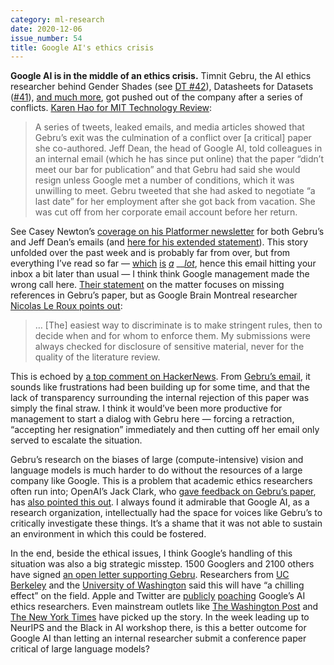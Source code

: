 ```yaml
---
category: ml-research
date: 2020-12-06
issue_number: 54
title: Google AI's ethics crisis
---
```


**Google AI is in the middle of an ethics crisis.**
Timnit Gebru, the AI ethics researcher behind Gender Shades (see [DT #42](https://dynamicallytyped.com/issues/42-facial-recognition-exodus-openai-s-new-gpt-3-language-model-and-oil-in-the-cloud-254772?utm_campaign=Dynamically%20Typed&utm_medium=email&utm_source=Revue%20newsletter)), Datasheets for Datasets ([#41](https://dynamicallytyped.com/issues/41-black-lives-matter-highlighting-ml-ai-products-research-and-climate-projects-by-black-creators-251381?utm_campaign=Dynamically%20Typed&utm_medium=email&utm_source=Revue%20newsletter)), [and much more](https://twitter.com/math_rachel/status/1334545393057599488?utm_campaign=Dynamically%20Typed&utm_medium=email&utm_source=Revue%20newsletter), got pushed out of the company after a series of conflicts.
[Karen Hao for MIT Technology Review](https://www.technologyreview.com/2020/12/04/1013294/google-ai-ethics-research-paper-forced-out-timnit-gebru/?utm_campaign=Dynamically%20Typed&utm_medium=email&utm_source=Revue%20newsletter):

> A series of tweets, leaked emails, and media articles showed that Gebru’s exit was the culmination of a conflict over [a critical] paper she co-authored.
> Jeff Dean, the head of Google AI, told colleagues in an internal email (which he has since put online) that the paper “didn’t meet our bar for publication” and that Gebru had said she would resign unless Google met a number of conditions, which it was unwilling to meet.
> Gebru tweeted that she had asked to negotiate “a last date” for her employment after she got back from vacation.
> She was cut off from her corporate email account before her return.

See Casey Newton’s [coverage on his Platformer newsletter](https://www.platformer.news/p/the-withering-email-that-got-an-ethical?utm_campaign=Dynamically%20Typed&utm_medium=email&utm_source=Revue%20newsletter) for both Gebru’s and Jeff Dean’s emails (and [here for his extended statement](https://docs.google.com/document/d/1f2kYWDXwhzYnq8ebVtuk9CqQqz7ScqxhSIxeYGrWjK0/edit?usp=sharing&utm_campaign=Dynamically%20Typed&utm_medium=email&utm_source=Revue%20newsletter)).
This story unfolded over the past week and is probably far from over, but from everything I’ve read so far — [which](https://venturebeat.com/2020/12/03/ai-ethics-pioneers-exit-from-google-involved-research-into-risks-and-inequality-in-large-language-models/?utm_campaign=Dynamically%20Typed&utm_medium=email&utm_source=Revue%20newsletter) [is](https://www.technologyreview.com/2020/12/04/1013294/google-ai-ethics-research-paper-forced-out-timnit-gebru/?utm_campaign=Dynamically%20Typed&utm_medium=email&utm_source=Revue%20newsletter) [_a_](https://www.vox.com/recode/2020/12/4/22153786/google-timnit-gebru-ethical-ai-jeff-dean-controversy-fired?utm_campaign=Dynamically%20Typed&utm_medium=email&utm_source=Revue%20newsletter) __[_lot_](https://venturebeat.com/2020/12/03/google-ai-ethics-co-lead-timnit-gebru-says-she-was-fired-over-an-email/?utm_campaign=Dynamically%20Typed&utm_medium=email&utm_source=Revue%20newsletter), hence this email hitting your inbox a bit later than usual — I think think Google management made the wrong call here.
[Their statement](https://docs.google.com/document/d/1f2kYWDXwhzYnq8ebVtuk9CqQqz7ScqxhSIxeYGrWjK0/edit?utm_campaign=Dynamically%20Typed&utm_medium=email&utm_source=Revue%20newsletter) on the matter focuses on missing references in Gebru’s paper, but as Google Brain Montreal researcher [Nicolas Le Roux points out](https://twitter.com/le_roux_nicolas/status/1334601960972906496?utm_campaign=Dynamically%20Typed&utm_medium=email&utm_source=Revue%20newsletter):

> … [The] easiest way to discriminate is to make stringent rules, then to decide when and for whom to enforce them.
> My submissions were always checked for disclosure of sensitive material, never for the quality of the literature review.

This is echoed by [a top comment on HackerNews](https://news.ycombinator.com/item?id=25307167&utm_campaign=Dynamically%20Typed&utm_medium=email&utm_source=Revue%20newsletter).
From [Gebru’s email](https://www.platformer.news/p/the-withering-email-that-got-an-ethical?utm_campaign=Dynamically%20Typed&utm_medium=email&utm_source=Revue%20newsletter), it sounds like frustrations had been building up for some time, and that the lack of transparency surrounding the internal rejection of this paper was simply the final straw.
I think it would’ve been more productive for management to start a dialog with Gebru here — forcing a retraction, “accepting her resignation” immediately and then cutting off her email only served to escalate the situation.

Gebru’s research on the biases of large (compute-intensive) vision and language models is much harder to do without the resources of a large company like Google.
This is a problem that academic ethics researchers often run into; OpenAI’s Jack Clark, who [gave feedback on Gebru’s paper](https://twitter.com/jackclarkSF/status/1335444765224042496?utm_campaign=Dynamically%20Typed&utm_medium=email&utm_source=Revue%20newsletter), has [also pointed this out](https://twitter.com/timnitgebru/status/1335384711837913089?s&utm_campaign=Dynamically%20Typed&utm_medium=email&utm_source=Revue%20newsletter).
I always found it admirable that Google AI, as a research organization, intellectually had the space for voices like Gebru’s to critically investigate these things.
It’s a shame that it was not able to sustain an environment in which this could be fostered.

In the end, beside the ethical issues, I think Google’s handling of this situation was also a big strategic misstep.
1500 Googlers and 2100 others have signed [an open letter supporting Gebru](https://googlewalkout.medium.com/standing-with-dr-timnit-gebru-isupporttimnit-believeblackwomen-6dadc300d382?utm_campaign=Dynamically%20Typed&utm_medium=email&utm_source=Revue%20newsletter).
Researchers from [UC Berkeley](https://www.vox.com/recode/2020/12/4/22153786/google-timnit-gebru-ethical-ai-jeff-dean-controversy-fired?utm_campaign=Dynamically%20Typed&utm_medium=email&utm_source=Revue%20newsletter) and the [University of Washington](https://www.technologyreview.com/2020/12/04/1013294/google-ai-ethics-research-paper-forced-out-timnit-gebru/?utm_campaign=Dynamically%20Typed&utm_medium=email&utm_source=Revue%20newsletter) said this will have “a chilling effect” on the field.
Apple and Twitter are [publicly](https://twitter.com/NovallSwift/status/1334900843921825793?utm_campaign=Dynamically%20Typed&utm_medium=email&utm_source=Revue%20newsletter) [poaching](https://twitter.com/quicola/status/1334343360765718529?s=20&utm_campaign=Dynamically%20Typed&utm_medium=email&utm_source=Revue%20newsletter) Google’s AI ethics researchers.
Even mainstream outlets like [The Washington Post](https://www.washingtonpost.com/technology/2020/12/03/timnit-gebru-google-fired/?utm_campaign=Dynamically%20Typed&utm_medium=email&utm_source=Revue%20newsletter) and [The New York Times](https://www.nytimes.com/2020/12/03/technology/google-researcher-timnit-gebru.html?utm_campaign=Dynamically%20Typed&utm_medium=email&utm_source=Revue%20newsletter) have picked up the story.
In the week leading up to NeurIPS and the Black in AI workshop there, is this a better outcome for Google AI than letting an internal researcher submit a conference paper critical of large language models?